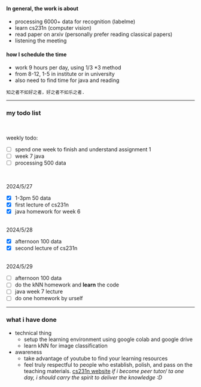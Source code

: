 #### In general, the work is about 
- processing 6000+ data for recognition (labelme)
- learn cs231n (computer vision)
- read paper on arxiv (personally prefer reading classical papers)
- listening the meeting
  
#### how I schedule the time
- work 9 hours per day, using 1/3 *3 method
- from 8-12, 1-5 in institute or in university
- also need to find time for java and reading

```some quotations to sustain my mental wellness
知之者不如好之者，好之者不如乐之者.
```
---

###  my todo list 

<br>

weekly todo:
- [ ] spend one week to finish and understand assignment 1
- [ ] week 7 java
- [ ] processing 500 data
<br>

2024/5/27
- [x] 1-3pm 50 data
- [x] first lecture of cs231n
- [x] java homework for week 6
<br>
2024/5/28

- [x] afternoon 100 data
- [x] second lecture of cs231n
<br>
2024/5/29

- [ ] afternoon 100 data
- [ ] do the kNN homework and **learn** the code
- [ ] java week 7 lecture
- [ ] do one homework by urself

---

### what i have done
- technical thing 
    - setup the learning environment using google colab and google drive
    - learn kNN for image classification
- awareness
    - take advantage of youtube to find your learning resources 
    - feel truly respectful to people who establish, polish, and pass on the teaching materials. [cs231n website](https://cs231n.stanford.edu/) *if i become peer tutor/ ta one day, i should carry the spirit to deliver the knowledge :D*
